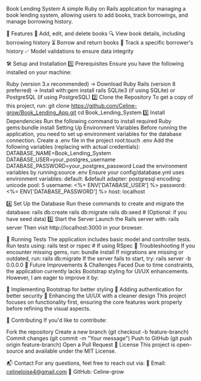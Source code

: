 Book Lending System
A simple Ruby on Rails application for managing a book lending system, allowing users to add books, track borrowings, and manage borrowing history.

📌 Features
📖 Add, edit, and delete books
🔍 View book details, including borrowing history
⏳ Borrow and return books
👤 Track a specific borrower's history
✅ Model validations to ensure data integrity

🛠️ Setup and Installation
1️⃣ Prerequisites
Ensure you have the following installed on your machine:

Ruby (version 3.x recommended) → Download Ruby
Rails (version 8 preferred) → Install with:gem install rails
SQLite3 (if using SQLite) or PostgreSQL (if using PostgreSQL)
2️⃣ Clone the Repository
To get a copy of this project, run:
git clone https://github.com/Celine-grow/Book_Lending_App.git
cd Book_Lending_System
3️⃣ Install Dependencies
Run the following command to install required Ruby gems:bundle install
 Setting Up Environment Variables
Before running the application, you need to set up environment variables for the database connection.
Create a .env file in the project root:touch .env
Add the following variables (replacing with actual credentials):
DATABASE_NAME=Book_Lending_System
DATABASE_USER=your_postgres_username
DATABASE_PASSWORD=your_postgres_password
Load the environment variables by running:source .env
Ensure your config/database.yml uses environment variables:
default: &default
  adapter: postgresql
  encoding: unicode
  pool: 5
  username: <%= ENV['DATABASE_USER'] %>
  password: <%= ENV['DATABASE_PASSWORD'] %>
  host: localhost

4️⃣ Set Up the Database
Run these commands to create and migrate the database:
rails db:create
rails db:migrate
rails db:seed   # (Optional: if you have seed data)
5️⃣ Start the Server
Launch the Rails server with:
rails server
Then visit http://localhost:3000 in your browser.

🧪 Running Tests
The application includes basic model and controller tests. Run tests using:
rails test
or
rspec  # If using RSpec
🔧 Troubleshooting
If you encounter missing gems, run:
bundle install
If migrations are missing or outdated, run:
rails db:migrate
If the server fails to start, try:
rails server -b 0.0.0.0
🌟 Future Improvements & Challenges Faced
Due to time constraints, the application currently lacks Bootstrap styling for UI/UX enhancements. However, I am eager to improve it by:

🔹 Implementing Bootstrap for better styling
🔹 Adding authentication for better security
🔹 Enhancing the UI/UX with a cleaner design
This project focuses on functionality first, ensuring the core features work properly before refining the visual aspects.

🤝 Contributing
If you'd like to contribute:

Fork the repository
Create a new branch (git checkout -b feature-branch)
Commit changes (git commit -m "Your message")
Push to GitHub (git push origin feature-branch)
Open a Pull Request
📜 License
This project is open-source and available under the MIT License.

📬 Contact
For any questions, feel free to reach out via:
📧 Email: celineloise4@gmail.com
🔗 GitHub: Celine-grow

